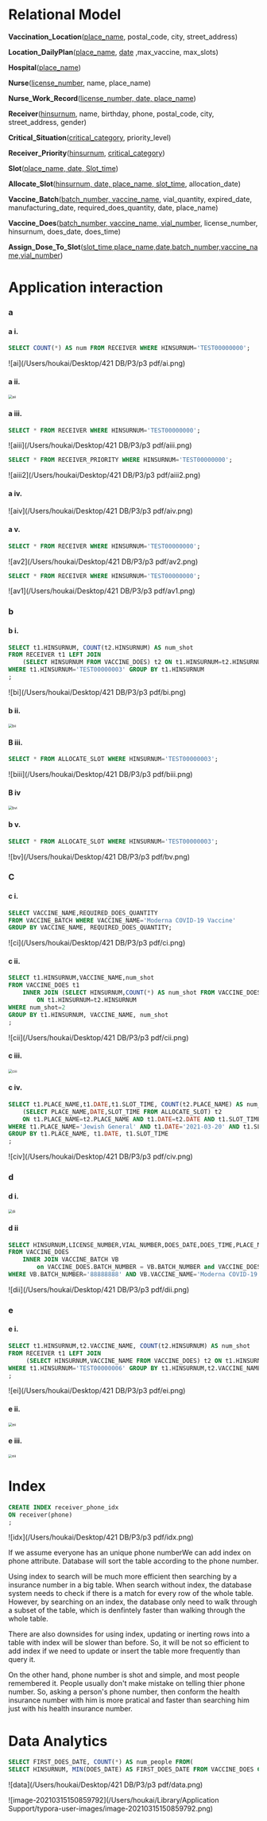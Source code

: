 # **Relational Model**

**Vaccination_Location**(<u>place_name</u>, postal_code, city, street_address)

**Location_DailyPlan**(<u>place_name</u>, <u>date</u> ,max_vaccine, max_slots) 

**Hospital**(<u>place_name</u>) 

**Nurse**(<u>license_number</u>, name, place_name) 

**Nurse_Work_Record**(<u>license_number, date, place_name</u>)

**Receiver**(<u>hinsurnum</u>, name, birthday, phone, postal_code, city, street_address, gender) 

**Critical_Situation**(<u>critical_category</u>, priority_level) 

**Receiver_Priority**(<u>hinsurnum</u>, <u>critical_category</u>) 

**Slot**(<u>place_name, date, Slot_time</u>)

**Allocate_Slot**(<u>hinsurnum, date, place_name, slot_time</u>, allocation_date)

**Vaccine_Batch**(<u>batch_number, vaccine_name</u>, vial_quantity, expired_date, manufacturing_date, required_does_quantity, date, place_name) 

**Vaccine_Does**(<u>batch_number, vaccine_name, vial_number</u>, license_number, hinsurnum, does_date, does_time) 

**Assign_Dose_To_Slot**(<u>slot_time,place_name,date,batch_number,vaccine_name,vial_number</u>) 





# Application interaction

### a

#### a i.  

```sql
SELECT COUNT(*) AS num FROM RECEIVER WHERE HINSURNUM='TEST00000000';
```

![ai](/Users/houkai/Desktop/421 DB/P3/p3 pdf/ai.png)

#### a ii.  

<img src="/Users/houkai/Desktop/421 DB/P3/p3 pdf/aii.png" alt="aii" style="zoom: 50%;" />

#### a iii. 

```sql
SELECT * FROM RECEIVER WHERE HINSURNUM='TEST00000000';
```

![aiii](/Users/houkai/Desktop/421 DB/P3/p3 pdf/aiii.png)

```sql
SELECT * FROM RECEIVER_PRIORITY WHERE HINSURNUM='TEST00000000';
```

![aiii2](/Users/houkai/Desktop/421 DB/P3/p3 pdf/aiii2.png)

#### a iv.

![aiv](/Users/houkai/Desktop/421 DB/P3/p3 pdf/aiv.png)

#### a v.

```sql
SELECT * FROM RECEIVER WHERE HINSURNUM='TEST00000000';
```

![av2](/Users/houkai/Desktop/421 DB/P3/p3 pdf/av2.png)

```sql
SELECT * FROM RECEIVER WHERE HINSURNUM='TEST00000000';
```

![av1](/Users/houkai/Desktop/421 DB/P3/p3 pdf/av1.png)

### b

#### b i.

```sql
SELECT t1.HINSURNUM, COUNT(t2.HINSURNUM) AS num_shot 
FROM RECEIVER t1 LEFT JOIN 
    (SELECT HINSURNUM FROM VACCINE_DOES) t2 ON t1.HINSURNUM=t2.HINSURNUM 
WHERE t1.HINSURNUM='TEST00000003' GROUP BY t1.HINSURNUM
;
```

![bi](/Users/houkai/Desktop/421 DB/P3/p3 pdf/bi.png)

#### b ii.

<img src="/Users/houkai/Desktop/421 DB/P3/p3 pdf/bii.png" alt="bii" style="zoom:50%;" />

#### B iii.

```sql
SELECT * FROM ALLOCATE_SLOT WHERE HINSURNUM='TEST00000003';
```

![biii](/Users/houkai/Desktop/421 DB/P3/p3 pdf/biii.png)

#### B iv

<img src="/Users/houkai/Desktop/421 DB/P3/p3 pdf/bvi.png" alt="bvi" style="zoom: 50%;" />

#### b v.

```sql
SELECT * FROM ALLOCATE_SLOT WHERE HINSURNUM='TEST00000003';
```

![bv](/Users/houkai/Desktop/421 DB/P3/p3 pdf/bv.png)

### C

#### c i.

```sql
SELECT VACCINE_NAME,REQUIRED_DOES_QUANTITY 
FROM VACCINE_BATCH WHERE VACCINE_NAME='Moderna COVID-19 Vaccine' 
GROUP BY VACCINE_NAME, REQUIRED_DOES_QUANTITY;
```

![ci](/Users/houkai/Desktop/421 DB/P3/p3 pdf/ci.png)

#### c ii.

```sql
SELECT t1.HINSURNUM,VACCINE_NAME,num_shot 
FROM VACCINE_DOES t1 
    INNER JOIN (SELECT HINSURNUM,COUNT(*) AS num_shot FROM VACCINE_DOES GROUP BY HINSURNUM) t2 
        ON t1.HINSURNUM=t2.HINSURNUM 
WHERE num_shot=2 
GROUP BY t1.HINSURNUM, VACCINE_NAME, num_shot
;
```

![cii](/Users/houkai/Desktop/421 DB/P3/p3 pdf/cii.png)

#### c iii.

<img src="/Users/houkai/Desktop/421 DB/P3/p3 pdf/ciii.png" alt="ciii" style="zoom:50%;" />

#### c iv.

```sql
SELECT t1.PLACE_NAME,t1.DATE,t1.SLOT_TIME, COUNT(t2.PLACE_NAME) AS num_assigned FROM SLOT t1 LEFT JOIN
    (SELECT PLACE_NAME,DATE,SLOT_TIME FROM ALLOCATE_SLOT) t2
    ON t1.PLACE_NAME=t2.PLACE_NAME AND t1.DATE=t2.DATE AND t1.SLOT_TIME=t2.SLOT_TIME
WHERE t1.PLACE_NAME='Jewish General' AND t1.DATE='2021-03-20' AND t1.SLOT_TIME='09:50:00'
GROUP BY t1.PLACE_NAME, t1.DATE, t1.SLOT_TIME
;
```

![civ](/Users/houkai/Desktop/421 DB/P3/p3 pdf/civ.png)

### d

#### d i.

<img src="/Users/houkai/Desktop/421 DB/P3/p3 pdf/di.png" alt="di" style="zoom: 50%;" />

#### d ii

```sql
SELECT HINSURNUM,LICENSE_NUMBER,VIAL_NUMBER,DOES_DATE,DOES_TIME,PLACE_NAME 
FROM VACCINE_DOES 
    INNER JOIN VACCINE_BATCH VB 
        on VACCINE_DOES.BATCH_NUMBER = VB.BATCH_NUMBER and VACCINE_DOES.VACCINE_NAME = VB.VACCINE_NAME
WHERE VB.BATCH_NUMBER='88888888' AND VB.VACCINE_NAME='Moderna COVID-19 Vaccine';
```

![dii](/Users/houkai/Desktop/421 DB/P3/p3 pdf/dii.png)

### e

#### e i.

```sql
SELECT t1.HINSURNUM,t2.VACCINE_NAME, COUNT(t2.HINSURNUM) AS num_shot
FROM RECEIVER t1 LEFT JOIN
     (SELECT HINSURNUM,VACCINE_NAME FROM VACCINE_DOES) t2 ON t1.HINSURNUM=t2.HINSURNUM
WHERE t1.HINSURNUM='TEST00000006' GROUP BY t1.HINSURNUM,t2.VACCINE_NAME
;
```

![ei](/Users/houkai/Desktop/421 DB/P3/p3 pdf/ei.png)

#### e ii.

<img src="/Users/houkai/Desktop/421 DB/P3/p3 pdf/eii.png" alt="eii" style="zoom:50%;" />

#### e iii.

<img src="/Users/houkai/Desktop/421 DB/P3/p3 pdf/eiii.png" alt="eiii" style="zoom:45%;" />



# Index

```sql
CREATE INDEX receiver_phone_idx
ON receiver(phone)
;
```

![idx](/Users/houkai/Desktop/421 DB/P3/p3 pdf/idx.png)

 If we assume everyone has an unique phone numberWe can add index on phone attribute. Database will sort the table according to the phone number.

Using index to search will be much more efficient then searching by a insurance number in a big table. When search without index, the database system needs to check if there is a match for every row of the whole table. However, by searching on an index, the database only need to walk through a subset of the table, which is denfintely faster than walking through the whole table.

There are also downsides for using index, updating or inerting rows into a table with index will be slower than before. So, it will be not so efficient to add index if we need to update or insert the table more frequently than query it. 

On the other hand, phone number is shot and simple, and most people remembered it. People usually don't make mistake on telling thier phone number. So, asking a person's phone number, then conform the health insurance number with him is more pratical and faster than searching him just with his health insurance number. 





# Data Analytics

```sql
SELECT FIRST_DOES_DATE, COUNT(*) AS num_people FROM(
SELECT HINSURNUM, MIN(DOES_DATE) AS FIRST_DOES_DATE FROM VACCINE_DOES GROUP BY HINSURNUM) GROUP BY FIRST_DOES_DATE;
```

![data](/Users/houkai/Desktop/421 DB/P3/p3 pdf/data.png)

![image-20210315150859792](/Users/houkai/Library/Application Support/typora-user-images/image-20210315150859792.png)

